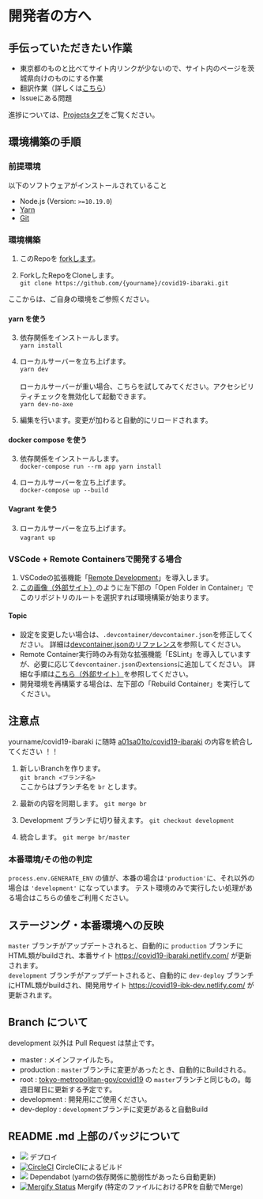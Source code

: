 # 開発者の方へ

## 手伝っていただきたい作業
 - 東京都のものと比べてサイト内リンクが少ないので、サイト内のページを茨城県向けのものにする作業
 - 翻訳作業（詳しくは[こちら](./TRANSLATION.md)）
 - Issueにある問題

進捗については、[Projectsタブ](https://github.com/a01sa01to/covid19-ibaraki/projects/2)をご覧ください。

## 環境構築の手順

### 前提環境
以下のソフトウェアがインストールされていること
- Node.js (Version: `>=10.19.0`)
- [Yarn](https://classic.yarnpkg.com/ja/)
- [Git](https://git-scm.com/)

### 環境構築
1. このRepoを [forkします](https://github.com/a01sa01to/covid19-ibaraki/fork)。

2. ForkしたRepoをCloneします。<br>
   `git clone https://github.com/{yourname}/covid19-ibaraki.git`

ここからは、ご自身の環境をご参照ください。

#### yarn を使う
3. 依存関係をインストールします。<br>
   `yarn install`

4. ローカルサーバーを立ち上げます。<br>
   `yarn dev`<br><br>
   ローカルサーバーが重い場合、こちらを試してみてください。アクセシビリティチェックを無効化して起動できます。<br>
   `yarn dev-no-axe`

5. 編集を行います。変更が加わると自動的にリロードされます。


#### docker compose を使う
3. 依存関係をインストールします。<br>
   `docker-compose run --rm app yarn install`

4. ローカルサーバーを立ち上げます。<br>
   `docker-compose up --build`

#### Vagrant を使う

3. ローカルサーバーを立ち上げます。<br>
   `vagrant up`


### VSCode + Remote Containersで開発する場合

1. VSCodeの拡張機能「[Remote Development](https://marketplace.visualstudio.com/items?itemName=ms-vscode-remote.vscode-remote-extensionpack)」を導入します。
2. [この画像（外部サイト）](https://code.visualstudio.com/docs/remote/containers#_quick-start-try-a-dev-container)のように左下部の「Open Folder in Container」でこのリポジトリのルートを選択すれば環境構築が始まります。

#### Topic
- 設定を変更したい場合は、`.devcontainer/devcontainer.json`を修正してください。
詳細は[devcontainer.jsonのリファレンス](https://code.visualstudio.com/docs/remote/containers#_devcontainerjson-reference)を参照してください。
- Remote Container実行時のみ有効な拡張機能「ESLint」を導入していますが、必要に応じて`devcontainer.json`の`extensions`に追加してください。
詳細な手順は[こちら（外部サイト）](https://code.visualstudio.com/docs/remote/containers#_managing-extensions)を参照してください。
- 開発環境を再構築する場合は、左下部の「Rebuild Container」を実行してください。

## 注意点
yourname/covid19-ibaraki に随時 [a01sa01to/covid19-ibaraki](https://github.com/a01sa01to/covid19-ibaraki) の内容を統合してください ！！<br>

1. 新しいBranchを作ります。<br>
   `git branch <ブランチ名>`<br>
   ここからはブランチ名を `br` とします。

2. 最新の内容を同期します。
   `git merge br`

3. Development ブランチに切り替えます。
   `git checkout development`

4. 統合します。
   `git merge br/master`


### 本番環境/その他の判定

`process.env.GENERATE_ENV` の値が、本番の場合は`'production'`に、それ以外の場合は `'development'` になっています。
テスト環境のみで実行したい処理がある場合はこちらの値をご利用ください。

## ステージング・本番環境への反映

`master` ブランチがアップデートされると、自動的に `production` ブランチにHTML類がbuildされ、本番サイト https://covid19-ibaraki.netlify.com/ が更新されます。<br>
`development` ブランチがアップデートされると、自動的に `dev-deploy` ブランチにHTML類がbuildされ、開発用サイト https://covid19-ibk-dev.netlify.com/ が更新されます。

## Branch について
development 以外は Pull Request は禁止です。

 - master : メインファイルたち。
 - production : `master`ブランチに変更があったとき、自動的にBuildされる。
 - root : [tokyo-metropolitan-gov/covid19](https://github.com/tokyo-metropolitan-gov/covid19) の `master`ブランチと同じもの。毎週日曜日に更新する予定です。
 - development : 開発用にご使用ください。
 - dev-deploy : `development`ブランチに変更があると自動Build

## README .md 上部のバッジについて
 - ![](https://github.com/a01sa01to/covid19-ibaraki/workflows/production%20deploy/badge.svg) デプロイ
 - [![CircleCI](https://circleci.com/gh/a01sa01to/covid19-ibaraki.svg?style=svg)](https://circleci.com/gh/a01sa01to/covid19-ibaraki) CircleCIによるビルド
 - ![](https://flat.badgen.net/dependabot/a01sa01to/covid19-ibaraki?icon=dependabot) Dependabot (yarnの依存関係に脆弱性があったら自動更新)
 - [![Mergify Status](https://img.shields.io/endpoint.svg?url=https://gh.mergify.io/badges/a01sa01to/covid19-ibaraki&style=flat)](https://mergify.io) Mergify (特定のファイルにおけるPRを自動でMerge)